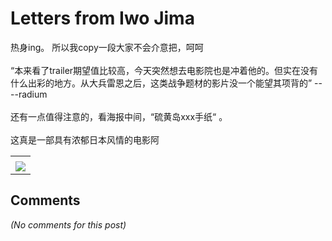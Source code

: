 # Letters from Iwo Jima

<div id="msgcns!B37A52AAF181A958!1061" class="bvMsg">热身ing。 所以我copy一段大家不会介意把，呵呵<br /><br />“<span>本来看了trailer期望值比较高，今天突然想去电影院也是冲着他的。但实在没有什么出彩的地方。从大兵雷恩之后，这类战争题材的影片没一个能望其项背的</span>”               ----radium<br /><br />还有一点值得注意的，看海报中间，“硫黄岛xxx手纸“  。<br /><br />这真是一部具有浓郁日本风情的电影阿<br /></div><table cellspacing="0" border="0"><tr><td></td></tr><tr><td valign="top"><a href="http://blufiles.storage.live.com/y1pWt7WMYuyNMkvm1mkSWyvIWns7pBoXvXx7wNHFKSsYvMT_d0vcEFQzuxaPPj-0MznZ4ERaroYcY4" target="_blank" rel="WLPP;url=http://blufiles.storage.live.com/y1pWt7WMYuyNMkvm1mkSWyvIWns7pBoXvXx7wNHFKSsYvMT_d0vcEFQzuxaPPj-0MznZ4ERaroYcY4;cnsid=cns&#033;B37A52AAF181A958&#033;1062"><img src="http://blufiles.storage.live.com/y1pWt7WMYuyNMkvm1mkSWyvIZOAwYOWfRIwytGX_tJpdyH3F8nA64ygDtImTLPRKLEEL7yOBwh5ZO4" border="0" /></a></td></tr></table>

## Comments

*(No comments for this post)*
